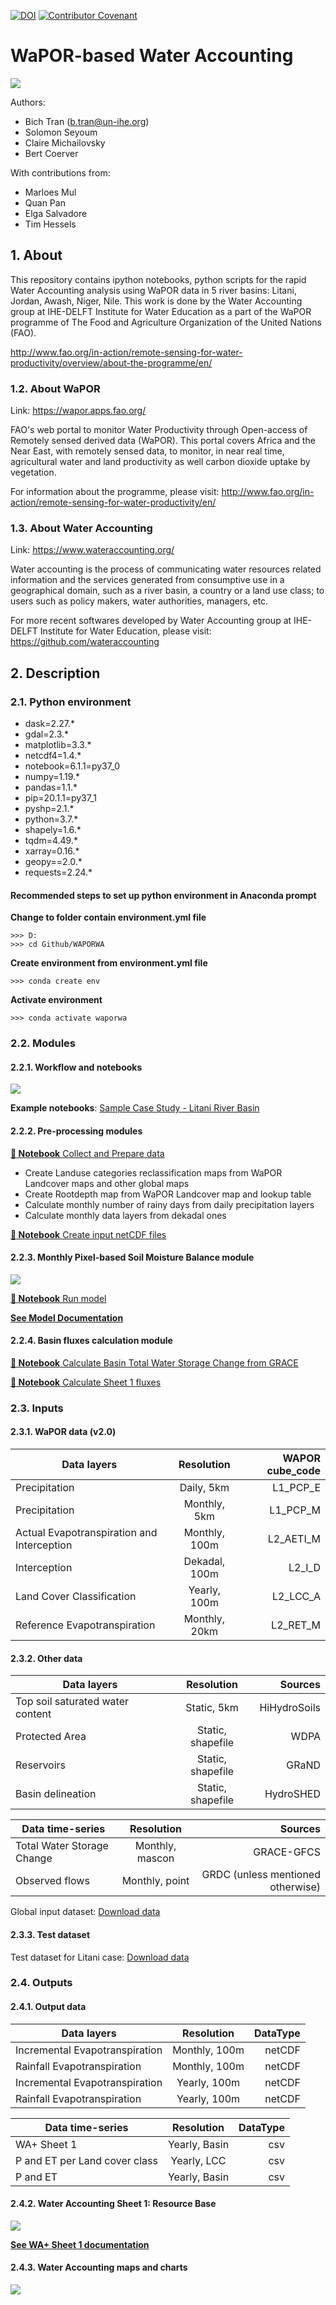 [![DOI](https://zenodo.org/badge/DOI/10.5281/zenodo.3980562.svg)](https://doi.org/10.5281/zenodo.3980562)
[![Contributor Covenant](https://img.shields.io/badge/Contributor%20Covenant-2.0-4baaaa.svg)](https://www.contributor-covenant.org/version/2/0/code_of_conduct/code_of_conduct.md)

# WaPOR-based Water Accounting 
![](./img/README/1_banner.jpg)

Authors: 
- Bich Tran (b.tran@un-ihe.org)
- Solomon Seyoum 
- Claire Michailovsky 
- Bert Coerver 

With contributions from:

- Marloes Mul
- Quan Pan 
- Elga Salvadore 
- Tim Hessels

## 1. About

This repository contains ipython notebooks, python scripts for the rapid Water Accounting analysis using WaPOR data in 5 river basins: Litani, Jordan, Awash, Niger, Nile. This work is done by the Water Accounting group at IHE-DELFT Institute for Water Education as a part of the WaPOR programme of The Food and Agriculture Organization of the United Nations (FAO).

http://www.fao.org/in-action/remote-sensing-for-water-productivity/overview/about-the-programme/en/

### 1.2. About WaPOR

Link: https://wapor.apps.fao.org/

FAO's web portal to monitor Water Productivity through Open-access of Remotely sensed derived data (WaPOR). This portal covers Africa and the Near East, with remotely sensed data, to monitor, in near real time, agricultural water and land productivity as well carbon dioxide uptake by vegetation.

For information about the programme, please visit: http://www.fao.org/in-action/remote-sensing-for-water-productivity/en/

### 1.3. About Water Accounting

Link: https://www.wateraccounting.org/

Water accounting is the process of communicating water resources related information and the services generated from consumptive use in a geographical domain, such as a river basin, a country or a land use class; to users such as policy makers, water authorities, managers, etc.

For more recent softwares developed by Water Accounting group at IHE-DELFT Institute for Water Education, please visit: https://github.com/wateraccounting

## 2. Description

### 2.1. Python environment

  - dask=2.27.* 
  - gdal=2.3.*
  - matplotlib=3.3.* 
  - netcdf4=1.4.*
  - notebook=6.1.1=py37_0
  - numpy=1.19.* 
  - pandas=1.1.* 
  - pip=20.1.1=py37_1
  - pyshp=2.1.* 
  - python=3.7.*
  - shapely=1.6.* 
  - tqdm=4.49.* 
  - xarray=0.16.*  
  - geopy==2.0.*
  - requests=2.24.*

#### Recommended steps to set up python environment in Anaconda prompt


**Change to folder contain environment.yml file**

	>>> D:
	>>> cd Github/WAPORWA

**Create environment from environment.yml file**

	>>> conda create env

**Activate environment**

	>>> conda activate waporwa

### 2.2. Modules

#### 2.2.1. Workflow and notebooks
![](./img/README/2_workflow.png)

**Example notebooks**: 
[Sample Case Study - Litani River Basin](./notebooks/)

#### 2.2.2. Pre-processing modules

[**:notebook: Notebook** Collect and Prepare data](./notebooks/0_Collect_Prepare_data.ipynb)

- Create Landuse categories reclassification maps from WaPOR Landcover maps and other global maps
- Create Rootdepth map from WaPOR Landcover map and lookup table
- Calculate monthly number of rainy days from daily precipitation layers
- Calculate monthly data layers from dekadal ones

[**:notebook: Notebook** Create input netCDF files](./notebooks/1_Create_NetCDF.ipynb)

#### 2.2.3. Monthly Pixel-based Soil Moisture Balance module 
![](./img/README/3_pixelbased.png)

[**:notebook: Notebook** Run model](./notebooks/3_RunSMBalance.ipynb)

[**See Model Documentation**](https://github.com/trngbich/WAPORWA/wiki/Monthly-Pixel-based-Soil-Moisture-Balance)

#### 2.2.4. Basin fluxes calculation module

[**:notebook: Notebook** Calculate Basin Total Water Storage Change from GRACE](./notebooks/2_GRACE_dS.ipynb)

[**:notebook: Notebook** Calculate Sheet 1 fluxes](./notebooks/4_calc_Sheet1_fluxes.ipynb)

### 2.3. Inputs

#### 2.3.1. WaPOR data (v2.0)

| Data layers        | Resolution           | WAPOR cube_code  |
| ------------- |:-------------:| -----:|
| Precipitation      | Daily, 5km | L1_PCP_E |
| Precipitation      | Monthly, 5km      |   L1_PCP_M |
| Actual Evapotranspiration and Interception      | Monthly, 100m      |   L2_AETI_M |
| Interception      | Dekadal, 100m      |   L2_I_D |
| Land Cover Classification     | Yearly, 100m      |   L2_LCC_A |
| Reference Evapotranspiration      | Monthly, 20km      |   L2_RET_M |

#### 2.3.2. Other data

| Data layers       | Resolution           | Sources  |
| ------------- |:-------------:| -----:|
| Top soil saturated water content      | Static, 5km | HiHydroSoils |
| Protected Area      | Static, shapefile | WDPA |
| Reservoirs      | Static, shapefile | GRaND |
| Basin delineation      | Static, shapefile | HydroSHED |

| Data time-series        | Resolution           | Sources  |
| ------------- |:-------------:| -----:|
| Total Water Storage Change | Monthly, mascon | GRACE-GFCS |
| Observed flows      | Monthly, point | GRDC (unless mentioned otherwise) |

Global input dataset: [Download data](./data/Download_global_input_data.md)

#### 2.3.3. Test dataset

Test dataset for Litani case: [Download data](./data/Download_Litani_test_case.md)

### 2.4. Outputs

#### 2.4.1. Output data
| Data layers       | Resolution           | DataType  |
| ------------- |:-------------:| -----:|
| Incremental Evapotranspiration      | Monthly, 100m | netCDF |
| Rainfall Evapotranspiration      | Monthly, 100m | netCDF |
| Incremental Evapotranspiration      | Yearly, 100m | netCDF |
| Rainfall Evapotranspiration      | Yearly, 100m | netCDF |


| Data time-series        | Resolution           | DataType  |
| ------------- |:-------------:| -----:|
| WA+ Sheet 1 | Yearly, Basin | csv |
| P and ET per Land cover class | Yearly, LCC | csv |
| P and ET | Yearly, Basin | csv |

#### 2.4.2. Water Accounting Sheet 1: Resource Base

![](./img/wiki/sheet1/sheet1_template.png)

[**See WA+ Sheet 1 documentation**](https://github.com/trngbich/WAPORWA/wiki/Water-Accounting-Plus-(WA-)---Sheet-1:-Resource-Base)

#### 2.4.3. Water Accounting maps and charts

![](./img/README/4_graphs.png)
